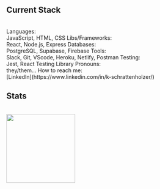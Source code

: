 <!-- ![katelyn schrattenholzer](/assets/images/tux.png) -->
## Current Stack
<br/> 
Languages: <br/> JavaScript, HTML, CSS
Libs/Frameworks: <br/>  React, Node.js, Express
Databases: <br/>  PostgreSQL, Supabase, Firebase
Tools: <br/>  Slack, Git, VScode, Heroku, Netlify, Postman
Testing: <br/>  Jest, React Testing Library
Pronouns: <br/> they/them...
How to reach me: 
<br/>[LinkedIn](https://www.linkedin.com/in/k-schrattenholzer/) <br />

## Stats
<br/> 
<img height="180em" src="https://github-readme-stats.vercel.app/api?username=k-schrattenholzer&show_icons=true&hide_border=true&&count_private=true&include_all_commits=true" />

